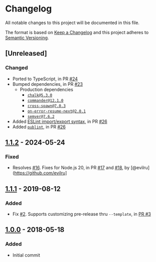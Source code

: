 # Changelog

All notable changes to this project will be documented in this file.

The format is based on [Keep a Changelog](http://keepachangelog.com/en/1.0.0/)
and this project adheres to [Semantic Versioning](http://semver.org/spec/v2.0.0.html).

## [Unreleased]

### Changed

- Ported to TypeScript, in PR [#24](https://github.com/compulim/version-from-git/pull/24)
- Bumped dependencies, in PR [#23](https://github.com/compulim/version-from-git/pull/23)
   - Production dependencies
      - [`chalk@5.3.0`](https://npmjs.com/package/chalk/v/5.3.0)
      - [`commander@12.1.0`](https://npmjs.com/package/commander/v/12.1.0)
      - [`cross-spawn@7.0.3`](https://npmjs.com/package/cross-spawn/v/7.0.3)
      - [`on-error-resume-next@2.0.1`](https://npmjs.com/package/on-error-resume-next/v/2.0.1)
      - [`semver@7.6.2`](https://npmjs.com/package/semver/v/7.6.2)
- Added [ESLint import/export syntax](https://npmjs.com/package/eslint-plugin-import), in PR [#26](https://github.com/compulim/version-from-git/pull/26)
- Added [`publint`](https://npmjs.com/package/publint), in PR [#26](https://github.com/compulim/version-from-git/pull/26)

## [1.1.2] - 2024-05-24

### Fixed

- Resolves [#16](https://github.com/compulim/version-from-git/issues/16). Fixes for Node.js 20, in PR [#17](https://github.com/compulim/version-from-git/pulls/17) and [#18](https://github.com/compulim/version-from-git/pulls/18), by [@evilru](https://github.com/evilru]

## [1.1.1] - 2019-08-12

### Added

- Fix [#2](https://github.com/compulim/version-from-git/issues/2). Supports customizing pre-release thru `--template`, in [PR #3](https://github.com/compulim/version-from-git/pulls/3)

## [1.0.0] - 2018-05-18

### Added

- Initial commit

[1.1.2]: https://github.com/compulim/version-from-git/compare/v1.1.1...v1.1.2
[1.1.1]: https://github.com/compulim/version-from-git/compare/v1.0.0...v1.1.1
[1.0.0]: https://github.com/compulim/version-from-git/releases/tag/v1.0.0
